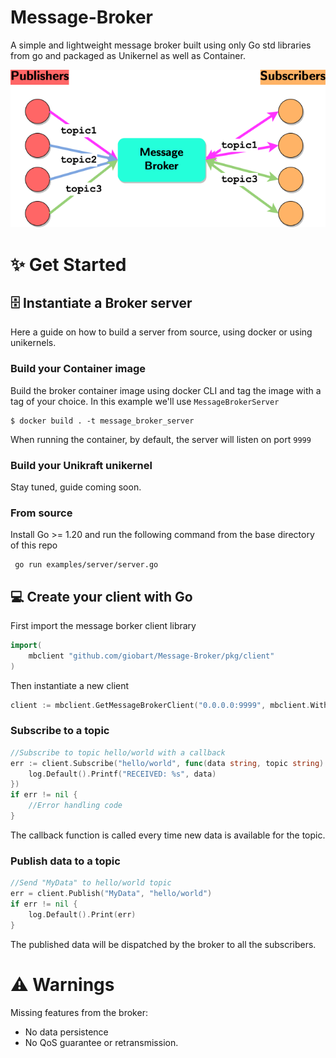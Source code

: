 # Message-Broker

A simple and lightweight message broker built using only Go std libraries from go and packaged as Unikernel as well as Container.

![](img/pubsubscheme.png)

# ✨ Get Started

## 🗄️ Instantiate a Broker server

Here a guide on how to build a server from source, using docker or using unikernels.

### Build your Container image

Build the broker container image using docker CLI and tag the image with a tag of your choice. In this example we'll use `MessageBrokerServer`
```shell
$ docker build . -t message_broker_server
```

When running the container, by default, the server will listen on port `9999`

### Build your Unikraft unikernel

Stay tuned, guide coming soon.

### From source

Install Go >= 1.20 and run the following command from the base directory of this repo
```shell
 go run examples/server/server.go
```

## 💻 Create your client with Go

First import  the message borker client library
```go
import(
    mbclient "github.com/giobart/Message-Broker/pkg/client"
)
```
Then instantiate a new client

```go
client := mbclient.GetMessageBrokerClient("0.0.0.0:9999", mbclient.WithCustomListenPort(10000))
```

### Subscribe to a topic

```go
//Subscribe to topic hello/world with a callback
err := client.Subscribe("hello/world", func(data string, topic string) {
	log.Default().Printf("RECEIVED: %s", data)
})
if err != nil {
    //Error handling code
}
```

The callback function is called every time new data is available for the topic.

### Publish data to a topic

```go
//Send "MyData" to hello/world topic
err = client.Publish("MyData", "hello/world")
if err != nil {
	log.Default().Print(err)
}
```

The published data will be dispatched by the broker to all the subscribers. 

# ⚠️ Warnings

Missing features from the broker:
- No data persistence 
- No QoS guarantee or retransmission. 